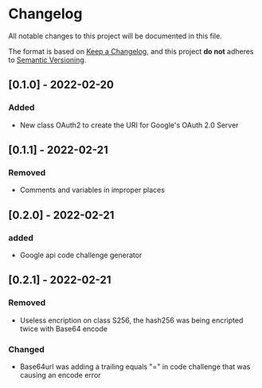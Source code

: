 # Changelog
All notable changes to this project will be documented in this file.

The format is based on [Keep a Changelog](https://keepachangelog.com/en/1.0.0/),
and this project **do not** adheres to [Semantic Versioning](https://semver.org/spec/v2.0.0.html).

## [0.1.0] - 2022-02-20
### Added
- New class OAuth2 to create the URI for Google's OAuth 2.0 Server


## [0.1.1] - 2022-02-21
### Removed
- Comments and variables in improper places


## [0.2.0] - 2022-02-21
### added
- Google api code challenge generator


## [0.2.1] - 2022-02-21
### Removed
- Useless encription on class S256, the hash256 was being encripted twice with Base64 encode

### Changed
- Base64url was adding a trailing equals "=" in code challenge that was causing an encode error
